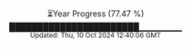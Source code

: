 <p align="center">
⏳Year Progress (77.47 %) <br>
███████████████████████▁▁▁▁▁▁▁ <br>
<sub>Updated: Thu, 10 Oct 2024 12:40:06 GMT</sub>
</p>

